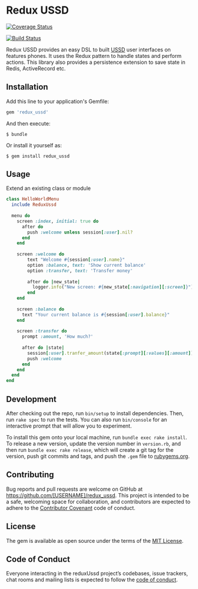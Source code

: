 # Redux USSD

[![Coverage Status](https://coveralls.io/repos/github/DoctorsForMadagascar/redux_ussd/badge.svg?branch=master)](https://coveralls.io/github/DoctorsForMadagascar/redux_ussd?branch=master)

[![Build Status](https://travis-ci.org/DoctorsForMadagascar/redux_ussd.svg?branch=master)](https://travis-ci.org/DoctorsForMadagascar/redux_ussd)


Redux USSD provides an easy DSL to built [USSD](https://en.wikipedia.org/wiki/Unstructured_Supplementary_Service_Data) user interfaces on features phones. It uses the Redux pattern to handle states and perform actions. This library also provides a persistence extension to save state in Redis, ActiveRecord etc.


## Installation

Add this line to your application's Gemfile:

```ruby
gem 'redux_ussd'
```

And then execute:

    $ bundle

Or install it yourself as:

    $ gem install redux_ussd

## Usage

Extend an existing class or module
```ruby
class HelloWorldMenu
  include ReduxUssd 
  
  menu do
    screen :index, initial: true do
      after do
        push :welcome unless session[:user].nil? 
      end
    end
    
    screen :welcome do
        text "Welcome #{session[:user].name}"
        option :balance, text: 'Show current balance'
        option :transfer, text: 'Transfer money'
        
        after do |new_state|
          logger.info("New screen: #{new_state[:navigation][:screen]}")
        end
    end
    
    screen :balance do
      text "Your current balance is #{session[:user].balance}"
    end
    
    screen :transfer do
      prompt :amount, 'How much?'
      
      after do |state|
        session[:user].tranfer_amount(state[:prompt][:values][:amount])
        push :welcome
      end
    end
  end
end
```

## Development

After checking out the repo, run `bin/setup` to install dependencies. Then, run `rake spec` to run the tests. You can also run `bin/console` for an interactive prompt that will allow you to experiment.

To install this gem onto your local machine, run `bundle exec rake install`. To release a new version, update the version number in `version.rb`, and then run `bundle exec rake release`, which will create a git tag for the version, push git commits and tags, and push the `.gem` file to [rubygems.org](https://rubygems.org).

## Contributing

Bug reports and pull requests are welcome on GitHub at https://github.com/[USERNAME]/redux_ussd. This project is intended to be a safe, welcoming space for collaboration, and contributors are expected to adhere to the [Contributor Covenant](http://contributor-covenant.org) code of conduct.

## License

The gem is available as open source under the terms of the [MIT License](https://opensource.org/licenses/MIT).

## Code of Conduct

Everyone interacting in the reduxUssd project’s codebases, issue trackers, chat rooms and mailing lists is expected to follow the [code of conduct](https://github.com/[USERNAME]/redux_ussd/blob/master/CODE_OF_CONDUCT.md).
